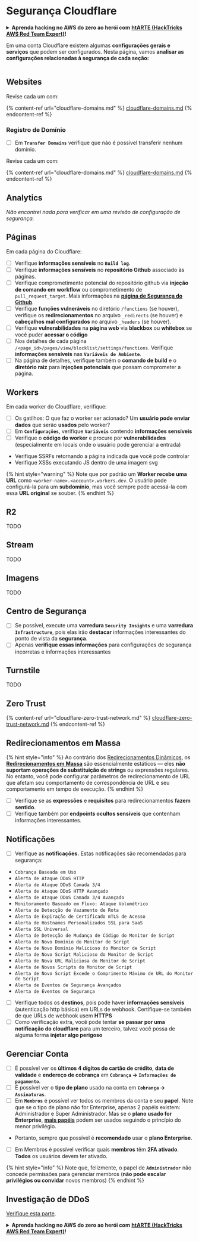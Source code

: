 # Segurança Cloudflare

<details>

<summary><strong>Aprenda hacking no AWS do zero ao herói com</strong> <a href="https://training.hacktricks.xyz/courses/arte"><strong>htARTE (HackTricks AWS Red Team Expert)</strong></a><strong>!</strong></summary>

Outras formas de apoiar o HackTricks:

* Se você quer ver sua **empresa anunciada no HackTricks** ou **baixar o HackTricks em PDF** Confira os [**PLANOS DE ASSINATURA**](https://github.com/sponsors/carlospolop)!
* Adquira o [**material oficial PEASS & HackTricks**](https://peass.creator-spring.com)
* Descubra [**A Família PEASS**](https://opensea.io/collection/the-peass-family), nossa coleção de [**NFTs**](https://opensea.io/collection/the-peass-family) exclusivos
* **Junte-se ao grupo** 💬 [**Discord**](https://discord.gg/hRep4RUj7f) ou ao grupo [**telegram**](https://t.me/peass) ou **siga-me** no **Twitter** 🐦 [**@carlospolopm**](https://twitter.com/carlospolopm)**.**
* **Compartilhe suas técnicas de hacking enviando PRs para os repositórios github** [**HackTricks**](https://github.com/carlospolop/hacktricks) e [**HackTricks Cloud**](https://github.com/carlospolop/hacktricks-cloud).

</details>

Em uma conta Cloudflare existem algumas **configurações gerais e serviços** que podem ser configurados. Nesta página, vamos **analisar as configurações relacionadas à segurança de cada seção:**

<figure><img src="../../.gitbook/assets/image (85) (1).png" alt=""><figcaption></figcaption></figure>

## Websites

Revise cada um com:

{% content-ref url="cloudflare-domains.md" %}
[cloudflare-domains.md](cloudflare-domains.md)
{% endcontent-ref %}

### Registro de Domínio

* [ ] Em **`Transfer Domains`** verifique que não é possível transferir nenhum domínio.

Revise cada um com:

{% content-ref url="cloudflare-domains.md" %}
[cloudflare-domains.md](cloudflare-domains.md)
{% endcontent-ref %}

## Analytics

_Não encontrei nada para verificar em uma revisão de configuração de segurança._

## Páginas

Em cada página do Cloudflare:

* [ ] Verifique **informações sensíveis** no **`Build log`**.
* [ ] Verifique **informações sensíveis** no **repositório Github** associado às páginas.
* [ ] Verifique comprometimento potencial do repositório github via **injeção de comando em workflow** ou comprometimento de `pull_request_target`. Mais informações na [**página de Segurança do Github**](../github-security/).
* [ ] Verifique **funções vulneráveis** no diretório `/functions` (se houver), verifique os **redirecionamentos** no arquivo `_redirects` (se houver) e **cabeçalhos mal configurados** no arquivo `_headers` (se houver).
* [ ] Verifique **vulnerabilidades** na **página web** via **blackbox** ou **whitebox** se você puder **acessar o código**
* [ ] Nos detalhes de cada página `/<page_id>/pages/view/blocklist/settings/functions`. Verifique **informações sensíveis** nas **`Variáveis de Ambiente`**.
* [ ] Na página de detalhes, verifique também o **comando de build** e o **diretório raiz** para **injeções potenciais** que possam comprometer a página.

## **Workers**

Em cada worker do Cloudflare, verifique:

* [ ] Os gatilhos: O que faz o worker ser acionado? Um **usuário pode enviar dados** que serão **usados** pelo worker?
* [ ] Em **`Configurações`**, verifique **`Variáveis`** contendo **informações sensíveis**
* [ ] Verifique o **código do worker** e procure por **vulnerabilidades** (especialmente em locais onde o usuário pode gerenciar a entrada)
* Verifique SSRFs retornando a página indicada que você pode controlar
* Verifique XSSs executando JS dentro de uma imagem svg

{% hint style="warning" %}
Note que por padrão um **Worker recebe uma URL** como `<worker-name>.<account>.workers.dev`. O usuário pode configurá-la para um **subdomínio**, mas você sempre pode acessá-la com essa **URL original** se souber.
{% endhint %}

## R2

TODO

## Stream

TODO

## Imagens

TODO

## Centro de Segurança

* [ ] Se possível, execute uma **varredura `Security Insights`** e uma **varredura `Infrastructure`**, pois elas irão **destacar** informações interessantes do ponto de vista da **segurança**.
* [ ] Apenas **verifique essas informações** para configurações de segurança incorretas e informações interessantes

## Turnstile

TODO

## **Zero Trust**

{% content-ref url="cloudflare-zero-trust-network.md" %}
[cloudflare-zero-trust-network.md](cloudflare-zero-trust-network.md)
{% endcontent-ref %}

## Redirecionamentos em Massa

{% hint style="info" %}
Ao contrário dos [Redirecionamentos Dinâmicos](https://developers.cloudflare.com/rules/url-forwarding/dynamic-redirects/), os [**Redirecionamentos em Massa**](https://developers.cloudflare.com/rules/url-forwarding/bulk-redirects/) são essencialmente estáticos — eles **não suportam operações de substituição de strings** ou expressões regulares. No entanto, você pode configurar parâmetros de redirecionamento de URL que afetam seu comportamento de correspondência de URL e seu comportamento em tempo de execução.
{% endhint %}

* [ ] Verifique se as **expressões** e **requisitos** para redirecionamentos **fazem sentido**.
* [ ] Verifique também por **endpoints ocultos sensíveis** que contenham informações interessantes.

## Notificações

* [ ] Verifique as **notificações.** Estas notificações são recomendadas para segurança:
* `Cobrança Baseada em Uso`
* `Alerta de Ataque DDoS HTTP`
* `Alerta de Ataque DDoS Camada 3/4`
* `Alerta de Ataque DDoS HTTP Avançado`
* `Alerta de Ataque DDoS Camada 3/4 Avançado`
* `Monitoramento Baseado em Fluxo: Ataque Volumétrico`
* `Alerta de Detecção de Vazamento de Rota`
* `Alerta de Expiração de Certificado mTLS de Acesso`
* `Alerta de Hostnames Personalizados SSL para SaaS`
* `Alerta SSL Universal`
* `Alerta de Detecção de Mudança de Código do Monitor de Script`
* `Alerta de Novo Domínio do Monitor de Script`
* `Alerta de Novo Domínio Malicioso do Monitor de Script`
* `Alerta de Novo Script Malicioso do Monitor de Script`
* `Alerta de Nova URL Maliciosa do Monitor de Script`
* `Alerta de Novos Scripts do Monitor de Script`
* `Alerta de Novo Script Excede o Comprimento Máximo de URL do Monitor de Script`
* `Alerta de Eventos de Segurança Avançados`
* `Alerta de Eventos de Segurança`
* [ ] Verifique todos os **destinos**, pois pode haver **informações sensíveis** (autenticação http básica) em URLs de webhook. Certifique-se também de que URLs de webhook usem **HTTPS**
* [ ] Como verificação extra, você pode tentar **se passar por uma notificação do cloudflare** para um terceiro, talvez você possa de alguma forma **injetar algo perigoso**
## Gerenciar Conta

* [ ] É possível ver os **últimos 4 dígitos do cartão de crédito**, **data de validade** e **endereço de cobrança** em **`Cobrança` -> `Informações de pagamento`**.
* [ ] É possível ver o **tipo de plano** usado na conta em **`Cobrança` -> `Assinaturas`**.
* [ ] Em **`Membros`** é possível ver todos os membros da conta e seu **papel**. Note que se o tipo de plano não for Enterprise, apenas 2 papéis existem: Administrador e Super Administrador. Mas se o **plano usado for Enterprise**, [**mais papéis**](https://developers.cloudflare.com/fundamentals/account-and-billing/account-setup/account-roles/) podem ser usados seguindo o princípio do menor privilégio.
* Portanto, sempre que possível é **recomendado** usar o **plano Enterprise**.
* [ ] Em Membros é possível verificar quais **membros** têm **2FA ativado**. **Todos** os usuários devem ter ativado.

{% hint style="info" %}
Note que, felizmente, o papel de **`Administrador`** não concede permissões para gerenciar membros (**não pode escalar privilégios ou convidar** novos membros)
{% endhint %}

## Investigação de DDoS

[Verifique esta parte](cloudflare-domains.md#cloudflare-ddos-protection).

<details>

<summary><strong>Aprenda hacking no AWS do zero ao herói com</strong> <a href="https://training.hacktricks.xyz/courses/arte"><strong>htARTE (HackTricks AWS Red Team Expert)</strong></a><strong>!</strong></summary>

Outras formas de apoiar o HackTricks:

* Se você quer ver sua **empresa anunciada no HackTricks** ou **baixar o HackTricks em PDF** Confira os [**PLANOS DE ASSINATURA**](https://github.com/sponsors/carlospolop)!
* Adquira o [**material oficial PEASS & HackTricks**](https://peass.creator-spring.com)
* Descubra [**A Família PEASS**](https://opensea.io/collection/the-peass-family), nossa coleção de [**NFTs**](https://opensea.io/collection/the-peass-family) exclusivos
* **Junte-se ao** 💬 [**grupo do Discord**](https://discord.gg/hRep4RUj7f) ou ao [**grupo do telegram**](https://t.me/peass) ou **siga**-me no **Twitter** 🐦 [**@carlospolopm**](https://twitter.com/carlospolopm)**.**
* **Compartilhe suas técnicas de hacking enviando PRs para os repositórios github do** [**HackTricks**](https://github.com/carlospolop/hacktricks) e [**HackTricks Cloud**](https://github.com/carlospolop/hacktricks-cloud).

</details>
